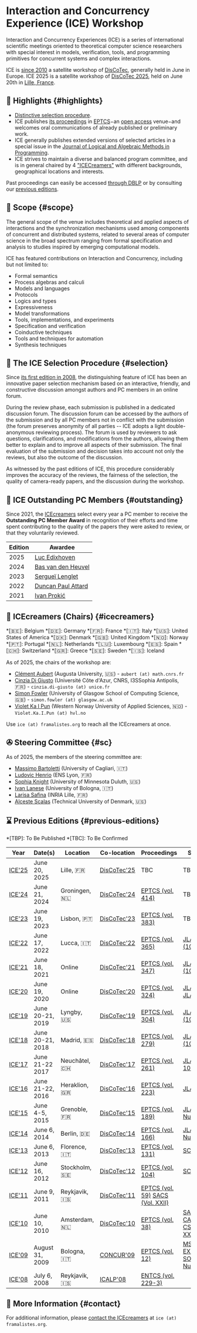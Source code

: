 # Interaction and Concurrency Experience (ICE) Workshop

Interaction and Concurrency Experiences (ICE) is a series of international scientific meetings oriented to theoretical computer science researchers with special interest in models, verification, tools, and programming primitives for concurrent systems and complex interactions. 

ICE is [since 2010](#previous-editions) a satellite workshop of [DisCoTec](https://www.discotec.org/), generally held in June in Europe.
ICE 2025 is a satellite workshop of [DisCoTec 2025](https://www.discotec.org/2025/), held on June 20th in [Lille, France](venue).

## 📢 Highlights {#highlights}

- [Distinctive selection procedure](#selection).
- ICE publishes [its proceedings](https://dblp.uni-trier.de/db/conf/ice/index.html) in [EPTCS](https://cgi.cse.unsw.edu.au/~eptcs/)−an [open access](https://www.budapestopenaccessinitiative.org/) venue−and welcomes oral communications of already published or preliminary work.
- ICE generally publishes extended versions of selected articles in a special issue in the [Journal of Logical and Algebraic Methods in Programming](https://www.sciencedirect.com/journal/journal-of-logical-and-algebraic-methods-in-programming).
- ICE strives to maintain a diverse and balanced program committee, and is in general chaired by 4 ["ICECreamers"](#icecreamers) with different backgrounds, geographical locations and interests.

Past proceedings can easily be accessed [through DBLP](https://dblp.uni-trier.de/db/conf/ice/index.html) or by consulting our [previous editions](#previous-editions).

## 📌 Scope {#scope}

The general scope of the venue includes theoretical and applied aspects of interactions and the synchronization mechanisms used among components of concurrent and distributed systems, related to several areas of computer science in the broad spectrum ranging from formal specification and analysis to studies inspired by emerging computational models.

ICE has featured contributions on Interaction and Concurrency, including but not limited to:

- Formal semantics
- Process algebras and calculi
- Models and languages
- Protocols
- Logics and types
- Expressiveness
- Model transformations
- Tools, implementations, and experiments
- Specification and verification
- Coinductive techniques
- Tools and techniques for automation
- Synthesis techniques

## 🌱 The ICE Selection Procedure {#selection}

Since [its first edition in 2008](#previous-editions), the distinguishing feature of ICE has been an innovative paper selection mechanism based on an interactive, friendly, and constructive discussion amongst authors and PC members in an online forum.

During the review phase, each submission is published in a dedicated discussion forum. The discussion forum can be accessed by the authors of the submission and by all PC members not in conflict with the submission (the forum preserves anonymity of all parties -- ICE adopts a light double-anonymous reviewing process). The forum is used by reviewers to ask questions, clarifications, and modifications from the authors, allowing them better to explain and to improve all aspects of their submission. The final evaluation of the submission and decision takes into account not only the reviews, but also the outcome of the discussion.

As witnessed by the past editions of ICE, this procedure considerably improves the accuracy of the reviews, the fairness of the selection, the quality of camera-ready papers, and the discussion during the workshop.

## 🌟 ICE Outstanding PC Members {#outstanding}

Since 2021, the [ICEcreamers](#icecreamers) select every year a PC member to receive the **Outstanding PC Member Award** in recognition of their efforts and time spent contributing to the quality of the papers they were asked to review, or that they voluntarily reviewed.

| Edition | Awardee |
| ------- | ------- |
| 2025 | [Luc Edixhoven](https://luc.edixhoven.eu/) |
| 2024 | [Bas van den Heuvel](https://basvdheuvel.github.io/) | 
| 2023 | [Sergueï Lenglet](https://lipn.univ-paris13.fr/~lenglet/) | 
| 2022 | [Duncan Paul Attard](https://duncanatt.github.io/) |
| 2021 | [Ivan Prokić](https://imft.ftn.uns.ac.rs/~iprokic/Main) |

## 🍦 ICEcreamers (Chairs) {#icecreamers}

<!--
Find flags at
https://en.wikipedia.org/wiki/Regional_indicator_symbol
-->

*[🇧🇪]: Belgium
*[🇩🇪]: Germany
*[🇫🇷]: France
*[🇮🇹]: Italy
*[🇺🇸]: United States of America
*[🇩🇰]: Denmark
*[🇬🇧]: United Kingdom
*[🇳🇴]: Norway
*[🇵🇹]: Portugal
*[🇳🇱]: Netherlands
*[🇱🇺]: Luxembourg
*[🇪🇸]: Spain
*[🇨🇭]: Switzerland
*[🇬🇷]: Greece
*[🇸🇪]: Sweden
*[🇮🇸]: Iceland

As of 2025, the chairs of the workshop are:

- [Clément Aubert](https://spots.augusta.edu/caubert/) (Augusta University, 🇺🇸) - `aubert (at) math.cnrs.fr`
- [Cinzia Di Giusto](https://webusers.i3s.unice.fr/~cdigiusto/web) (Université Côte d'Azur, CNRS, I3SSophia Antipolis, 🇫🇷) - `cinzia.di-giusto (at) unice.fr`
- [Simon Fowler](https://simonjf.com/) (University of Glasgow School of Computing Science, 🇬🇧) - `simon.fowler (at) glasgow.ac.uk`
- [Violet Ka I Pun](https://violet.foldr.org/) (Western Norway University of Applied Sciences, 🇳🇴) - `Violet.Ka.I.Pun (at) hvl.no`

Use `ice (at) framalistes.org` to reach all the ICEcreamers at once.

## ✇ Steering Committee {#sc}

As of 2025, the members of the steering committee are:

- [Massimo Bartoletti](https://tcs.unica.it/members/bart) (University of Cagliari, 🇮🇹)
- [Ludovic Henrio](https://lhenrio.github.io/) (ENS Lyon, 🇫🇷)
- [Sophia Knight](https://www.lix.polytechnique.fr/~sophia/) (University of Minnesota Duluth, 🇺🇸)
- [Ivan Lanese](https://www.cs.unibo.it/~lanese/) (University of Bologna, 🇮🇹)
- [Larisa Safina](https://lsafina.github.io/) (INRIA Lille, 🇫🇷)
- [Alceste Scalas](https://people.compute.dtu.dk/alcsc) (Technical University of Denmark, 🇺🇸)

## ⌛ Previous Editions {#previous-editions}

*[TBP]: To Be Published
*[TBC]: To Be Confirmed

| Year | Date(s) | Location | Co-location | Proceedings | Special Issue | 
| --- | --- | -------- | ------ | -------- | ------ | 
| [ICE'25](https://www.discotec.org/2025/satellite/ice) | June 20, 2025 | Lille, 🇫🇷 | [DisCoTec'25](https://www.discotec.org/2025/) | TBC | TBC |
| [ICE'24](https://www.discotec.org/2024/ice) | June 21, 2024 | Groningen, 🇳🇱 | [DisCoTec'24](https://www.discotec.org/2024/) | [EPTCS (vol. 414)](https://cgi.cse.unsw.edu.au/~eptcs/content.cgi?ICE2024) | TBC |
| [ICE'23](https://www.discotec.org/2023/ice) | June 19, 2023 | Lisbon, 🇵🇹 | [DisCoTec'23](https://www.discotec.org/2023/) | [EPTCS (vol. 383)](https://cgi.cse.unsw.edu.au/~eptcs/content.cgi?ICE2023) | TBC |
| [ICE'22](https://www.discotec.org/2022/ice) | June 17, 2022 | Lucca, 🇮🇹 | [DisCoTec'22](https://www.discotec.org/2022/) | [EPTCS (vol. 365)](http://eptcs.web.cse.unsw.edu.au/content.cgi?ICE2022) | [JLAMP (10NR188XZQV)](https://www.sciencedirect.com/journal/journal-of-logical-and-algebraic-methods-in-programming/special-issue/10NR188XZQV) |
| [ICE'21](http://www.discotec.org/2021/ice) | June 18, 2021 | Online | [DisCoTec'21](https://www.discotec.org/2021/) | [EPTCS (vol. 347)](https://eptcs.web.cse.unsw.edu.au/content.cgi?ICE2021) | [JLAMP (106L7VVC5FC)](https://www.sciencedirect.com/journal/journal-of-logical-and-algebraic-methods-in-programming/special-issue/106L7VVC5FC) |
| [ICE'20](http://www.discotec.org/2020/ice) | June 19, 2020 | Online | [DisCoTec'20](https://www.discotec.org/2020/) | [EPTCS (vol. 324)](https://eptcs.web.cse.unsw.edu.au/content.cgi?ICE2020) | [JLAMP (1)](https://doi.org/10.1016/j.jlamp.2021.100712) and [JLAMP (2)](https://doi.org/10.1016/j.jlamp.2022.100776) | 
| [ICE'19](http://www.discotec.org/2019/ice) | June 20-21, 2019 | Lyngby, 🇺🇸 | [DisCoTec'19](https://www.discotec.org/2019/) | [EPTCS (vol. 304)](https://eptcs.web.cse.unsw.edu.au/content.cgi?ICE2019) | [JLAMP (101ZSK6ZFQ4)](https://www.sciencedirect.com/journal/journal-of-logical-and-algebraic-methods-in-programming/special-issue/101ZSK6ZFQ4) | 
| [ICE'18](http://2018.discotec.org/cfp_w_ice.html) | June 20-21, 2018 | Madrid, 🇪🇸 | [DisCoTec'18](http://2018.discotec.org/)| [EPTCS (vol. 279)](https://eptcs.web.cse.unsw.edu.au/content.cgi?ICE2018) | [JLAMP (10XN45J051V)](https://www.sciencedirect.com/journal/journal-of-logical-and-algebraic-methods-in-programming/special-issue/10XN45J051V) | 
| [ICE'17](https://2017.discotec.org/workshops/ice-2017.html) | June 21-22 2017 | Neuchâtel, 🇨🇭 | [DisCoTec'17](https://2017.discotec.org/) | [EPTCS (vol. 261)](https://eptcs.web.cse.unsw.edu.au/content.cgi?ICE2017) | [JLAMP (Vol. 109)](https://www.sciencedirect.com/journal/journal-of-logical-and-algebraic-methods-in-programming/vol/109) |
| [ICE'16](https://web.archive.org/web/20220331031727/http://2016.discotec.org/index713e.html) | June 21-22, 2016 | Heraklion, 🇬🇷 |  [DisCoTec'16](https://doi.org/10.1145/2984450.2984462) | [EPTCS (vol. 223)](https://eptcs.web.cse.unsw.edu.au/content.cgi?ICE2016) | [JLAMP (Vol. 92)](https://www.sciencedirect.com/journal/journal-of-logical-and-algebraic-methods-in-programming/vol/92) | 
| [ICE'15](https://discotec2015.inria.fr/workshops/ice-2015/) | June 4-5, 2015 | Grenoble, 🇫🇷 | [DisCoTec'15](https://discotec2015.inria.fr/) | [EPTCS (vol. 189)](https://eptcs.web.cse.unsw.edu.au/content.cgi?ICE2015) | [JLAMP (Vol. 86, Number 1)](https://www.sciencedirect.com/journal/journal-of-logical-and-algebraic-methods-in-programming/vol/86) | 
| [ICE'14](http://www.discotec2014.tu-berlin.de/workshops/ice-2014) | June 6, 2014 | Berlin, 🇩🇪 | [DisCoTec'14](https://www.discotec2014.tu-berlin.de/) | [EPTCS (vol. 166)](https://eptcs.web.cse.unsw.edu.au/content.cgi?ICE2014) | [JLAMP (Vol. 85, Number 3)](https://www.sciencedirect.com/journal/journal-of-logical-and-algebraic-methods-in-programming/vol/86/issue/3) | 
| [ICE'13](https://web.archive.org/web/20160423143634/2013.discotec.org/workshops/ice2013/) | June 6, 2013 | Florence, 🇮🇹 | [DisCoTec'13](https://web.archive.org/web/20130525064342/http://www.discotec.org/) | [EPTCS (vol. 131)](https://eptcs.web.cse.unsw.edu.au/content.cgi?ICE2013) | [SCP (vol. 109)](https://www.sciencedirect.com/journal/science-of-computer-programming/vol/109) | 
| [ICE'12](http://www.artist-embedded.org/artist/Overview,2429.html) | June 16, 2012 | Stockholm, 🇸🇪 | [DisCoTec'12](https://web.archive.org/web/20130624080252/http://discotec.ict.kth.se/) | [EPTCS (vol. 104)](https://eptcs.web.cse.unsw.edu.au/content.cgi?ICE2012) | [SCP (vol. 100)](https://www.sciencedirect.com/journal/science-of-computer-programming/vol/100) | 
| [ICE'11](http://www.artist-embedded.org/artist/-ICE-2011-.html) | June 9, 2011 | Reykjavik, 🇮🇸 | [DisCoTec'11](https://web.archive.org/web/20130310124652/http://discotec.ru.is/) | [EPTCS (vol. 59)](https://eptcs.web.cse.unsw.edu.au/content.cgi?ICE2011) [SACS (Vol. XXII)](https://www.info.uaic.ro/en/sacs_volumes/xxii-1/) | 
| [ICE'10](http://www.artist-embedded.org/artist/-ICE-10-.html) | June 10, 2010 | Amsterdam, 🇳🇱 | [DisCoTec'10](http://web.archive.org/web/20100806052340/http://discotec.project.cwi.nl/index.php/Main_Page) | [EPTCS (vol. 38)](https://eptcs.web.cse.unsw.edu.au/content.cgi?ICE2011) | [SACS (with CAMPUS'10 and CS2BIO'10, Vol. XXI)](https://www.info.uaic.ro/en/sacs_volumes/xxi-1/) | 
| [ICE'09](http://ice09.dimi.uniud.it/) | August 31, 2009 | Bologna, 🇮🇹 | [CONCUR'09](http://concur09.cs.unibo.it/) | [EPTCS (vol. 12)](https://eptcs.web.cse.unsw.edu.au/content.cgi?ICE2009) |[MSCS (with EXPRESS'09 and SOS'09, Vol. 22, Number 2)](https://www.cambridge.org/core/journals/mathematical-structures-in-computer-science/issue/4A7319C7211730C6521DB797E0B53668) | 
| [ICE'08](http://ice08.dimi.uniud.it/) | July 6, 2008 | Reykjavik, 🇮🇸 | [ICALP'08](https://web.archive.org/web/20090210183154/https://www.ru.is/icalp08) | [ENTCS (vol. 229-3)](https://dl.acm.org/toc/entcs/2009/229/3) | | 

## 👤 More Information {#contact}

For additional information, please [contact the ICEcreamers](#icecreamers) at `ice (at) framalistes.org`.
